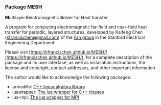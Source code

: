 ### Package MESH
**M**ultilayer **E**lectromagnetic **S**olver for **H**eat transfer.

A program for computing electromagnetic far-field and near-field heat transfer for periodic, layered
structures, developed by Kaifeng Chen (<kfrancischen@gmail.com>) of the
[Fan group](http://web.stanford.edu/group/fan/) in the Stanford Electrical Engineering Department.

Please visit [https://kfrancischen.github.io/MESH/](https://kfrancischen.github.io/MESH/), for a complete
description of the package and its user interface, as well as
installation instructions, the license and copyright, contact
addresses, and other important information.

The author would like to acknowledge the following packages:
* armadillo: [C++ linear algebra library](http://arma.sourceforge.net/)
* luawrapper: [The lua wrapper for C++ classes](https://bitbucket.org/alexames/luawrapper/src)
* lua-mpi: [The lua wrapper for MPI](https://github.com/jzrake/lua-mpi)

